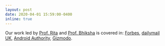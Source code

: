 ```yaml
---
layout: post
date: 2020-04-01 15:59:00-0400
inline: true
---
```


Our work led by [Prof. Rita](http://mlsp.cs.cmu.edu/people/rsingh/index.html) and [Prof. Bhiksha](http://mlsp.cs.cmu.edu/people/bhiksha/) is covered in: [Forbes](https://www.forbes.com/sites/marcwebertobias/2020/05/05/ai-and-medical-diagnostics-can-a-smartphone-app-detect-covid-19-from-speech-or-a-cough/#7a9114225436), [dailymail UK](https://www.dailymail.co.uk/sciencetech/article-8174045/AI-powered-app-analyzes-users-voice-determine-infected-coronavirus.html), [Android Authority](https://www.androidauthority.com/experimental-coronavirus-test-voice-recognition-1102427/), [Gizmodo](https://gizmodo-com.cdn.ampproject.org/c/s/gizmodo.com/researchers-built-an-app-that-aims-to-detect-covid-19-b-1842613139/amp).  